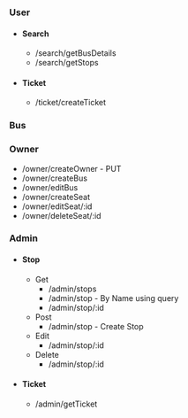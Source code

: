 ### User
- #### Search
    - /search/getBusDetails
    - /search/getStops
- #### Ticket
    - /ticket/createTicket

### Bus



### Owner

- /owner/createOwner - PUT
- /owner/createBus
- /owner/editBus
- /owner/createSeat
- /owner/editSeat/:id
- /owner/deleteSeat/:id

### Admin

- #### Stop
    - Get
        - /admin/stops
        - /admin/stop - By Name using query
        - /admin/stop/:id
    - Post
        - /admin/stop - Create Stop
    - Edit 
        - /admin/stop/:id
    - Delete
        - /admin/stop/:id

- #### Ticket
    - /admin/getTicket
